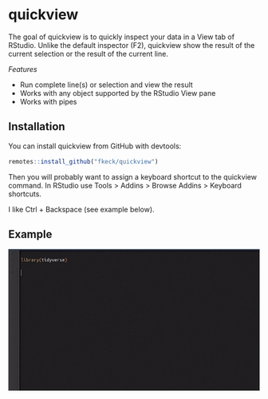 
# quickview

<!-- badges: start -->
<!-- badges: end -->

The goal of quickview is to quickly inspect your data in a View tab of RStudio. Unlike the default inspector (F2), quickview show the result of the current selection or the result of the current line.

*Features*

 - Run complete line(s) or selection and view the result 
 - Works with any object supported by the RStudio View pane
 - Works with pipes

## Installation

You can install quickview from GitHub with devtools:

``` r
remotes::install_github("fkeck/quickview")
```
Then you will probably want to assign a keyboard shortcut to the quickview command. In RStudio use Tools > Addins > Browse Addins > Keyboard shortcuts.

I like Ctrl + Backspace (see example below).

## Example

![](inst/screencast_qv.gif)
